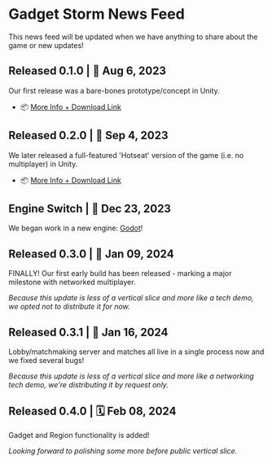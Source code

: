 # Gadget Storm News Feed

This news feed will be updated when we have anything to share about the game or new updates!

## Released 0.1.0 | 📆 Aug 6, 2023

Our first release was a bare-bones prototype/concept in Unity.

- 📦 [More Info + Download Link](https://github.com/orgs/crystal-expedition/discussions/3)

## Released 0.2.0 | 📆 Sep 4, 2023

We later released a full-featured 'Hotseat' version of the game (i.e. no multiplayer) in Unity.

- 📦 [More Info + Download Link](https://github.com/orgs/crystal-expedition/discussions/5)

## Engine Switch | 📆 Dec 23, 2023

We began work in a new engine: [Godot](https://godotengine.org/)!

## Released 0.3.0 | 📆 Jan 09, 2024

FINALLY! Our first early build has been released - marking a major milestone with networked multiplayer.

*Because this update is less of a vertical slice and more like a tech demo, we opted not to distribute it for now.*

## Released 0.3.1 | 📆 Jan 16, 2024

Lobby/matchmaking server and matches all live in a single process now and we fixed several bugs!

*Because this update is less of a vertical slice and more like a networking tech demo, we're distributing it by request only.*

## Released 0.4.0 | 🗓️ Feb 08, 2024

Gadget and Region functionality is added!

*Looking forward to polishing some more before public vertical slice.*
